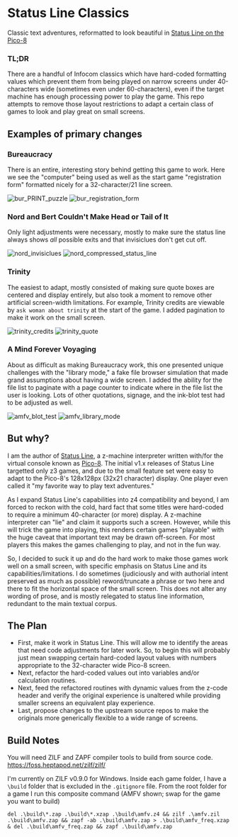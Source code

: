 # Status Line Classics
Classic text adventures, reformatted to look beautiful in [Status Line on the Pico-8](https://christopherdrum.itch.io/statusline)

### TL;DR
There are a handful of Infocom classics which have hard-coded formatting values which prevent them from being played on narrow screens under 40-characters wide (sometimes even under 60-characters), even if the target machine has enough processing power to play the game. This repo attempts to remove those layout restrictions to adapt a certain class of games to look and play great on small screens.

## Examples of primary changes

### Bureaucracy
There is an entire, interesting story behind getting this game to work. Here we see the "computer" being used as well as the start game "registration form" formatted nicely for a 32-character/21 line screen.

![bur_PRINT_puzzle](https://user-images.githubusercontent.com/320377/159106612-55df7c18-a9a4-4c5c-91e4-5074b836891e.png)
![bur_registration_form](https://user-images.githubusercontent.com/320377/159106613-f9529245-aec2-4245-b156-79bda32d6bfb.png)

### Nord and Bert Couldn't Make Head or Tail of It
Only light adjustments were necessary, mostly to make sure the status line always shows *all* possible exits and that invisiclues don't get cut off.

![nord_invisiclues](https://user-images.githubusercontent.com/320377/159106614-f3d051f8-c5c7-4ae1-97e1-2fafb847334d.png)
![nord_compressed_status_line](https://user-images.githubusercontent.com/320377/159106615-490ae6af-83a1-462b-af38-ad0613a43ec6.png)

### Trinity
The easiest to adapt, mostly consisted of making sure quote boxes are centered and display entirely, but also took a moment to remove other artificial screen-width limitations. For example, Trinity credits are viewable by `ask woman about trinity` at the start of the game. I added pagination to make it work on the small screen.

![trinity_credits](https://user-images.githubusercontent.com/320377/159106616-bc0c4c06-b5a0-462b-8ace-4ebd8899f0c4.png)
![trinity_quote](https://user-images.githubusercontent.com/320377/159106617-fca1c7b8-701d-4028-98fe-54c644495fd6.png)

### A Mind Forever Voyaging
About as difficult as making Bureaucracy work, this one presented unique challenges with the "library mode," a fake file browser simulation that made grand assumptions about having a wide screen. I added the ability for the file list to paginate with a page counter to indicate where in the file list the user is looking. Lots of other quotations, signage, and the ink-blot test had to be adjusted as well.

![amfv_blot_test](https://user-images.githubusercontent.com/320377/159106619-2c9b8a96-9428-476b-a3f8-852df79bdb88.png)
![amfv_library_mode](https://user-images.githubusercontent.com/320377/159106620-d8203d0c-2e4b-4b00-9e7b-fb820fa86337.png)


## But why?
I am the author of [Status Line](https://christopherdrum.itch.io/statusline), a z-machine interpreter written with/for the virtual console known as [Pico-8](https://www.lexaloffle.com/pico-8.php). The initial v1.x releases of Status Line targetted only z3 games, and due to the small feature set were easy to adapt to the Pico-8's 128x128px (32x21 character) display. One player even called it "my favorite way to play text adventures."

As I expand Status Line's capabilities into z4 compatibility and beyond, I am forced to reckon with the cold, hard fact that some titles were hard-coded to require a minimum 40-character (or more) display. A z-machine interpreter can "lie" and claim it supports such a screen. However, while this will trick the game into playing, this renders certain games "playable" with the huge caveat that important text may be drawn off-screen. For most players this makes the games challenging to play, and not in the fun way.

So, I decided to suck it up and do the hard work to make those games work well on a small screen, with specific emphasis on Status Line and its capabilities/limitations. I do sometimes (judiciously and with authorial intent preserved as much as possible) reword/truncate a phrase or two here and there to fit the horizontal space of the small screen. This does not alter any wording of prose, and is mostly relegated to status line information, redundant to the main textual corpus.

## The Plan
* First, make it work in Status Line. This will allow me to identify the areas that need code adjustments for later work. So, to begin this will probably just mean swapping certain hard-coded layout values with numbers appropriate to the 32-character wide Pico-8 screen.
* Next, refactor the hard-coded values out into variables and/or calculation routines.
* Next, feed the refactored routines with dynamic values from the z-code header and verify the original experience is unaltered while providing smaller screens an equivalent play experience.
* Last, propose changes to the upstream source repos to make the originals more generically flexible to a wide range of screens.

## Build Notes
You will need ZILF and ZAPF compiler tools to build from source code.
https://foss.heptapod.net/zilf/zilf/

I'm currently on ZILF v0.9.0 for Windows. Inside each game folder, I have a `\build` folder that is excluded in the `.gitignore` file. From the root folder for a game I run this composite command (AMFV shown; swap for the game you want to build)
```
del .\build\*.zap .\build\*.xzap .\build\amfv.z4 && zilf .\amfv.zil .\build\amfv.zap && zapf -ab .\build\amfv.zap > .\build\amfv_freq.xzap & del .\build\amfv_freq.zap && zapf .\build\amfv.zap
```
